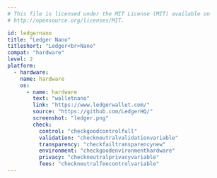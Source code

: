 ```yaml
---
# This file is licensed under the MIT License (MIT) available on
# http://opensource.org/licenses/MIT.

id: ledgernano
title: "Ledger Nano"
titleshort: "Ledger<br>Nano"
compat: "hardware"
level: 2
platform:
  - hardware:
    name: hardware
    os:
      - name: hardware
        text: "walletnano"
        link: "https://www.ledgerwallet.com/"
        source: "https://github.com/LedgerHQ/"
        screenshot: "ledger.png"
        check:
          control: "checkgoodcontrolfull"
          validation: "checkneutralvalidationvariable"
          transparency: "checkfailtransparencynew"
          environment: "checkgoodenvironmenthardware"
          privacy: "checkneutralprivacyvariable"
          fees: "checkneutralfeecontrolvariable"
---
```

